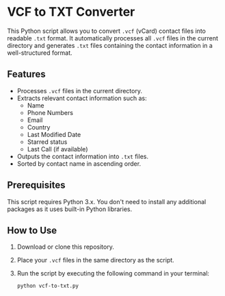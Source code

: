 # VCF to TXT Converter

This Python script allows you to convert `.vcf` (vCard) contact files into readable `.txt` format. It automatically processes all `.vcf` files in the current directory and generates `.txt` files containing the contact information in a well-structured format.

## Features

- Processes `.vcf` files in the current directory.
- Extracts relevant contact information such as:
  - Name
  - Phone Numbers
  - Email
  - Country
  - Last Modified Date
  - Starred status
  - Last Call (if available)
- Outputs the contact information into `.txt` files.
- Sorted by contact name in ascending order.

## Prerequisites

This script requires Python 3.x. You don't need to install any additional packages as it uses built-in Python libraries.

## How to Use

1. Download or clone this repository.
2. Place your `.vcf` files in the same directory as the script.
3. Run the script by executing the following command in your terminal:

   ```bash
   python vcf-to-txt.py
